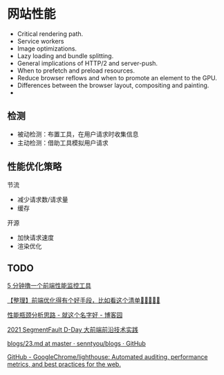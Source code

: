 # 网站性能

- Critical rendering path.
- Service workers
- Image optimizations.
- Lazy loading and bundle splitting.
- General implications of HTTP/2 and server-push.
- When to prefetch and preload resources.
- Reduce browser reflows and when to promote an element to the GPU.
- Differences between the browser layout, compositing and painting.
- 

## 检测

- 被动检测：布置工具，在用户请求时收集信息
- 主动检测：借助工具模拟用户请求

## 性能优化策略

节流

- 减少请求数/请求量
- 缓存

开源

- 加快请求速度
- 渲染优化

## TODO

[5 分钟撸一个前端性能监控工具](https://juejin.cn/post/6844903662020460552)

[【整理】前端优化得有个好手段，比如看这个清单🍑🍒🍓🍆🌽](https://segmentfault.com/a/1190000022014372)

[性能瓶颈分析思路 - 就这个名字好 - 博客园](https://www.cnblogs.com/unknows/p/11282713.html)

[2021 SegmentFault D-Day 大前端前沿技术实践](https://segmentfault.com/a/1190000040435530)

[blogs/23.md at master · senntyou/blogs · GitHub](https://github.com/senntyou/blogs/blob/master/web-advance/23.md)

[GitHub - GoogleChrome/lighthouse: Automated auditing, performance metrics, and best practices for the web.](https://github.com/GoogleChrome/lighthouse)